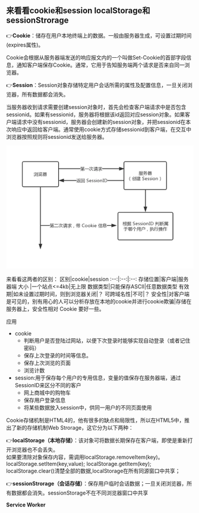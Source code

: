 ## 来看看cookie和session localStorage和sessionStrorage

<!-- 首先，因为HTTP连接是无状态的，不会储存信息，但在实际的应用中，我们需要跟踪浏览器用户的身份，如储存登录信息。所以就有了它们。 -->

👉**Cookie**：储存在用户本地终端上的数据。一般由服务器生成，可设置过期时间(expires属性)。

Cookie会根据从服务器端发送的响应报文内的一个叫做Set-Cookie的首部字段信息，通知客户端保存Cookie。通常，它用于告知服务端两个请求是否来自同一浏览器。  

👉**Session**：Session对象存储特定用户会话所需的属性及配置信息，一旦关闭浏览器，所有数据都会消失。

当服务器收到请求需要创建session对象时，首先会检查客户端请求中是否包含sessionid。如果有sessionid，服务器将根据该id返回对应session对象。如果客户端请求中没有sessionid，服务器会创建新的session对象，并把sessionid在本次响应中返回给客户端。通常使用cookie方式存储sessionid到客户端，在交互中浏览器按照规则将sessionid发送给服务器。

![图示](../../../.vuepress/imgs/blog/net/cookie_session01.png)

来看看这两者的区别：
区别|cookie|session
:--:|:--:|:--:
存储位置|客户端|服务器端
大小    |一个站点<=4kb|无上限
数据类型|只能保存ASCII|任意数据类型
有效期|如未设置过期时间，则到浏览器关闭|？
可跨域名性|不可|？
安全性|对客户端是可见的，别有用心的人可以分析存放在本地的cookie并进行cookie欺骗|存储在服务器上，安全性相对 Cookie 要好一些。

应用
- cookie
   + 判断用户是否登陆过网站，以便下次登录时能够实现自动登录（或者记住密码）
   + 保存上次登录的时间等信息。
   + 保存上次浏览的页面
   + 浏览计数
- session:用于保存每个用户的专用信息，变量的值保存在服务器端，通过SessionID来区分不同的客户
   + 网上商城中的购物车
   + 保存用户登录信息
   + 将某些数据放入session中，供同一用户的不同页面使用

Cookie存储机制是HTML4的，他有很多的缺点和局限性，所以在HTML5中，推出了新的存储机制Web Strorage，这它分为以下两种：  

👉**localStorage（本地存储）**：该对象可将数据长期保存在客户端，即使是重新打开浏览器也不会丢失。  
如果要清除对象保存内容，需调用localStorage.removeItem(key)。localStorage.setItem(key,value); localStorage.getItem(key);
localStorage.clear()清楚全部的数据,localStorage在所有同源窗口中共享；

👉**sessionStrorage（会话存储）**：保存用户临时会话数据；一旦关闭浏览器，所有数据都会消失。sessionStorage不在不同浏览器窗口中共享

**Service Worker**

